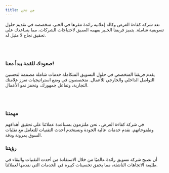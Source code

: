 ```yaml
---
title: من نحن
---
```

تعد شركة كفاءة العرض وكالة إعلانية رائدة مقرها في الخبر، متخصصة في تقديم حلول تسويقية شاملة. يتميز فريقنا الخبير بفهمه العميق لاحتياجات الشركات، مما يساعدك على تحقيق نجاح لا مثيل له.

<br /><br />

### صعودك للقمة يبدأ معنا!

يقدم فريقنا المتخصص في حلول التسويق المتكاملة خدمات شاملة مصممة لتحسين التواصل الداخلي والخارجي للأعمال. متخصصون في وضع استراتيجيات تعزز علامتك التجارية، وتفاعل جمهورك، وتحفز نمو الأعمال.

<br /><br />

### مهمتنا
في شركة كفاءة العرض ، نحن ملتزمون بمساعدة عملائنا على تحقيق أهدافهم وطموحاتهم. نقدم خدمات عالية الجودة ونستخدم أحدث التقنيات للتعامل مع تقلبات السوق بمرونة ودقة.



### رؤيتنا
أن نصبح شركة تسويق رائدة عالميًا من خلال الاستفادة من أحدث التقنيات والبقاء في طليعة الاتجاهات الناشئة، مما يحقق تحسينات كبيرة في الخدمات التي نقدمها لعملائنا.
